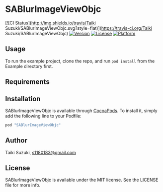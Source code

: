 # SABlurImageViewObjc

[![CI Status](http://img.shields.io/travis/Taiki Suzuki/SABlurImageViewObjc.svg?style=flat)](https://travis-ci.org/Taiki Suzuki/SABlurImageViewObjc)
[![Version](https://img.shields.io/cocoapods/v/SABlurImageViewObjc.svg?style=flat)](http://cocoapods.org/pods/SABlurImageViewObjc)
[![License](https://img.shields.io/cocoapods/l/SABlurImageViewObjc.svg?style=flat)](http://cocoapods.org/pods/SABlurImageViewObjc)
[![Platform](https://img.shields.io/cocoapods/p/SABlurImageViewObjc.svg?style=flat)](http://cocoapods.org/pods/SABlurImageViewObjc)

## Usage

To run the example project, clone the repo, and run `pod install` from the Example directory first.

## Requirements

## Installation

SABlurImageViewObjc is available through [CocoaPods](http://cocoapods.org). To install
it, simply add the following line to your Podfile:

```ruby
pod "SABlurImageViewObjc"
```

## Author

Taiki Suzuki, s1180183@gmail.com

## License

SABlurImageViewObjc is available under the MIT license. See the LICENSE file for more info.

